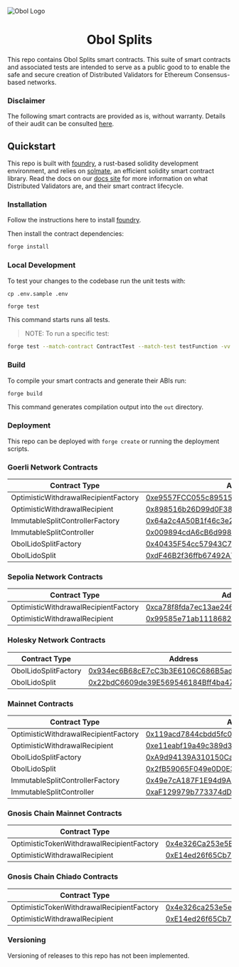 ![Obol Logo](https://obol.tech/obolnetwork.png)

<h1 align="center">Obol Splits</h1>

This repo contains Obol Splits smart contracts. This suite of smart contracts and associated tests are intended to serve as a public good to to enable the safe and secure creation of Distributed Validators for Ethereum Consensus-based networks.

### Disclaimer

The following smart contracts are provided as is, without warranty. Details of their audit can be consulted [here](https://docs.obol.tech/docs/sec/smart_contract_audit). 

## Quickstart

This repo is built with [foundry](https://github.com/foundry-rs/foundry), a rust-based solidity development environment, and relies on [solmate](https://github.com/Rari-Capital/solmate), an efficient solidity smart contract library. Read the docs on our [docs site](https://docs.obol.tech/docs/next/sc/introducing-obol-splits) for more information on what Distributed Validators are, and their smart contract lifecycle.

### Installation

Follow the instructions here to install [foundry](https://github.com/foundry-rs/foundry#installation).

Then install the contract dependencies:

```sh
forge install
```

### Local Development

To test your changes to the codebase run the unit tests with:

```
cp .env.sample .env
```

```sh
forge test
```

This command starts runs all tests.

> NOTE: To run a specific test:
```sh
forge test --match-contract ContractTest --match-test testFunction -vv
```

### Build

To compile your smart contracts and generate their ABIs run:

```sh
forge build
```

This command generates compilation output into the `out` directory.

### Deployment

This repo can be deployed with `forge create` or running the deployment scripts.

### Goerli Network Contracts
| Contract Type                        | Address                                                                                             |
|--------------------------------------|-----------------------------------------------------------------------------------------------------|
| OptimisticWithdrawalRecipientFactory | [0xe9557FCC055c89515AE9F3A4B1238575Fcd80c26](https://goerli.etherscan.io/address/0xe9557FCC055c89515AE9F3A4B1238575Fcd80c26) |
| OptimisticWithdrawalRecipient        | [0x898516b26D99d0F389598acFcd9F115Ab8184Fe3](https://goerli.etherscan.io/address/0x898516b26D99d0F389598acFcd9F115Ab8184Fe3) |
| ImmutableSplitControllerFactory     | [0x64a2c4A50B1f46c3e2bF753CFe270ceB18b5e18f](https://goerli.etherscan.io/address/0x64a2c4A50B1f46c3e2bF753CFe270ceB18b5e18f) |
| ImmutableSplitController            | [0x009894cdA6cB6d99866ca8E04e8EDeabd625712F](https://goerli.etherscan.io/address/0x009894cdA6cB6d99866ca8E04e8EDeabd625712F) |
| ObolLidoSplitFactory                | [0x40435F54cc57943C727d8f856A52d4E55501cA8C](https://goerli.etherscan.io/address/0x40435F54cc57943C727d8f856A52d4E55501cA8C) |
| ObolLidoSplit                       | [0xdF46B2f36ffb67492A73263Ae3C3849B99DA9967](https://goerli.etherscan.io/address/0xdF46B2f36ffb67492A73263Ae3C3849B99DA9967) |

### Sepolia Network Contracts
| Contract Type                        | Address                                                                                             |
|--------------------------------------|-----------------------------------------------------------------------------------------------------|
| OptimisticWithdrawalRecipientFactory | [0xca78f8fda7ec13ae246e4d4cd38b9ce25a12e64a](https://sepolia.etherscan.io/address/0xca78f8fda7ec13ae246e4d4cd38b9ce25a12e64a) |
| OptimisticWithdrawalRecipient        | [0x99585e71ab1118682d51efefca0a170c70eef0d6](https://sepolia.etherscan.io/address/0x99585e71ab1118682d51efefca0a170c70eef0d6) |

### Holesky Network Contracts
| Contract Type        | Address                                                                                         |
|----------------------|-------------------------------------------------------------------------------------------------|
| ObolLidoSplitFactory | [0x934ec6B68cE7cC3b3E6106C686B5ad808ED26449](https://holesky.etherscan.io/address/0x934ec6B68cE7cC3b3E6106C686B5ad808ED26449) |
| ObolLidoSplit       | [0x22bdC6609de39E569546184Bff4ba4716d34fEBd](https://holesky.etherscan.io/address/0x22bdC6609de39E569546184Bff4ba4716d34fEBd) |

### Mainnet Contracts
| Contract Type                        | Address                                                                                             |
|--------------------------------------|-----------------------------------------------------------------------------------------------------|
| OptimisticWithdrawalRecipientFactory | [0x119acd7844cbdd5fc09b1c6a4408f490c8f7f522](https://etherscan.io/address/0x119acd7844cbdd5fc09b1c6a4408f490c8f7f522) |
| OptimisticWithdrawalRecipient        | [0xe11eabf19a49c389d3e8735c35f8f34f28bdcb22](https://etherscan.io/address/0xe11eabf19a49c389d3e8735c35f8f34f28bdcb22) |
| ObolLidoSplitFactory                | [0xA9d94139A310150Ca1163b5E23f3E1dbb7D9E2A6](https://etherscan.io/address/0xA9d94139A310150Ca1163b5E23f3E1dbb7D9E2A6) |
| ObolLidoSplit                       | [0x2fB59065F049e0D0E3180C6312FA0FeB5Bbf0FE3](https://etherscan.io/address/0x2fB59065F049e0D0E3180C6312FA0FeB5Bbf0FE3) |
| ImmutableSplitControllerFactory     | [0x49e7cA187F1E94d9A0d1DFBd6CCCd69Ca17F56a4](https://etherscan.io/address/0x49e7cA187F1E94d9A0d1DFBd6CCCd69Ca17F56a4) |
| ImmutableSplitController            | [0xaF129979b773374dD3025d3F97353e73B0A6Cc8d](https://etherscan.io/address/0xaF129979b773374dD3025d3F97353e73B0A6Cc8d) |

### Gnosis Chain Mainnet Contracts
| Contract Type                        | Address                                                                                             |
|--------------------------------------|-----------------------------------------------------------------------------------------------------|
| OptimisticTokenWithdrawalRecipientFactory | [0x4e326Ca253e5E892971b49207EB0a75943cdC657.](https://gnosisscan.io/address/0x4e326Ca253e5E892971b49207EB0a75943cdC657) |
| OptimisticWithdrawalRecipient        | [0xE14ed26f65Cb7F1C932a5Ae77e4D0B486C774c5C](https://gnosisscan.io/address/0xE14ed26f65Cb7F1C932a5Ae77e4D0B486C774c5C) |

### Gnosis Chain Chiado Contracts
| Contract Type                        | Address                                                                                             |
|--------------------------------------|-----------------------------------------------------------------------------------------------------|
| OptimisticTokenWithdrawalRecipientFactory | [0x4e326ca253e5e892971b49207eb0a75943cdc657](https://gnosis-chiado.blockscout.com/address/0x4e326ca253e5e892971b49207eb0a75943cdc657) |
| OptimisticWithdrawalRecipient        | [0xE14ed26f65Cb7F1C932a5Ae77e4D0B486C774c5C](https://gnosis-chiado.blockscout.com/address/0xE14ed26f65Cb7F1C932a5Ae77e4D0B486C774c5C) |


### Versioning

Versioning of releases to this repo has not been implemented.
